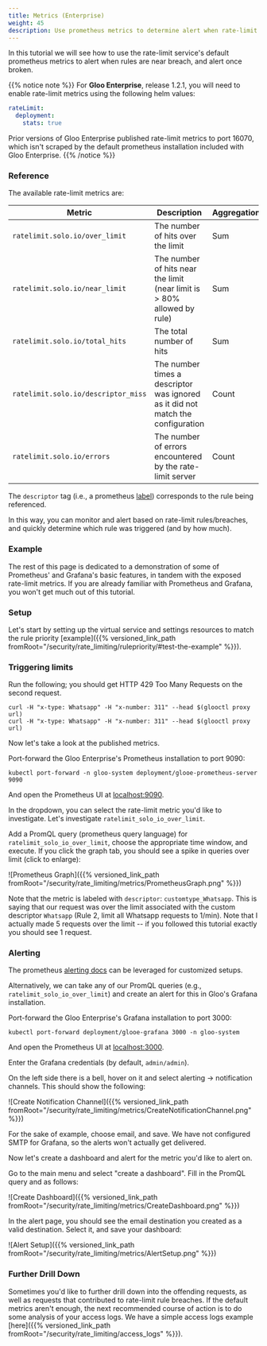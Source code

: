 ```yaml
---
title: Metrics (Enterprise)
weight: 45
description: Use prometheus metrics to determine alert when rate-limit rule breaches are close or occur.
---
```


In this tutorial we will see how to use the rate-limit service's default prometheus metrics to alert when rules are
near breach, and alert once broken.

{{% notice note %}}
For **Gloo Enterprise**, release 1.2.1, you will need to enable rate-limit metrics using the following helm values:
```yaml
rateLimit:
  deployment:
    stats: true
```
Prior versions of Gloo Enterprise published rate-limit metrics to port 16070, which isn't scraped by the default
prometheus installation included with Gloo Enterprise.
{{% /notice %}}

### Reference

The available rate-limit metrics are:

|Metric|Description|Aggregation|Tag|
|------|-----------|-----------|---|
|`ratelimit.solo.io/over_limit`|The number of hits over the limit|Sum|`descriptor`|
|`ratelimit.solo.io/near_limit`|The number of hits near the limit (near limit is > 80% allowed by rule)|Sum|`descriptor`|
|`ratelimit.solo.io/total_hits`|The total number of hits|Sum|`descriptor`|
|`ratelimit.solo.io/descriptor_miss`|The number times a descriptor was ignored as it did not match the configuration|Count|N/A|
|`ratelimit.solo.io/errors`|The number of errors encountered by the rate-limit server|Count|`type`|

The `descriptor` tag (i.e., a prometheus [label](https://prometheus.io/docs/practices/naming/#labels)) corresponds to
the rule being referenced.

In this way, you can monitor and alert based on rate-limit rules/breaches, and quickly determine which rule was
triggered (and by how much).

### Example

The rest of this page is dedicated to a demonstration of some of Prometheus' and Grafana's basic features, in tandem
with the exposed rate-limit metrics. If you are already familiar with Prometheus and Grafana, you won't get much out
of this tutorial.

### Setup
Let's start by setting up the virtual service and settings resources to match the rule priority
[example]({{% versioned_link_path fromRoot="/security/rate_limiting/rulepriority/#test-the-example" %}}).

### Triggering limits

Run the following; you should get HTTP 429 Too Many Requests on the second request.
```shell
curl -H "x-type: Whatsapp" -H "x-number: 311" --head $(glooctl proxy url)
curl -H "x-type: Whatsapp" -H "x-number: 311" --head $(glooctl proxy url)
```

Now let's take a look at the published metrics.

Port-forward the Gloo Enterprise's Prometheus installation to port 9090:

```shell
kubectl port-forward -n gloo-system deployment/glooe-prometheus-server 9090
```

And open the Prometheus UI at [localhost:9090](http://localhost:9090).

In the dropdown, you can select the rate-limit metric you'd like to investigate. Let's investigate
`ratelimit_solo_io_over_limit`.

Add a PromQL query (prometheus query language) for `ratelimit_solo_io_over_limit`, choose the appropriate time window,
and execute. If you click the graph tab, you should see a spike in queries over limit (click to enlarge):

![Prometheus Graph]({{% versioned_link_path fromRoot="/security/rate_limiting/metrics/PrometheusGraph.png" %}})

Note that the metric is labeled with `descriptor`: `customtype_Whatsapp`. This is saying that our request was over the
limit associated with the custom descriptor `Whatsapp` (Rule 2, limit all Whatsapp requests to 1/min). Note that I
actually made 5 requests over the limit -- if you followed this tutorial exactly you should see 1 request.

### Alerting

The prometheus [alerting docs](https://prometheus.io/docs/alerting/overview/) can be leveraged for customized setups.

Alternatively, we can take any of our PromQL queries (e.g., `ratelimit_solo_io_over_limit`) and create an alert for
this in Gloo's Grafana installation.

Port-forward the Gloo Enterprise's Grafana installation to port 3000:
```shell
kubectl port-forward deployment/glooe-grafana 3000 -n gloo-system
```
And open the Prometheus UI at [localhost:3000](http://localhost:3000).

Enter the Grafana credentials (by default, `admin/admin`).

On the left side there is a bell, hover on it and select alerting -> notification channels. This should show the
following:

![Create Notification Channel]({{% versioned_link_path fromRoot="/security/rate_limiting/metrics/CreateNotificationChannel.png" %}})

For the sake of example, choose email, and save. We have not configured SMTP for Grafana, so the alerts won't actually
get delivered.

Now let's create a dashboard and alert for the metric you'd like to alert on.

Go to the main menu and select "create a dashboard". Fill in the PromQL query and as follows:

![Create Dashboard]({{% versioned_link_path fromRoot="/security/rate_limiting/metrics/CreateDashboard.png" %}})

In the alert page, you should see the email destination you created as a valid destination. Select it, and save your
dashboard:

![Alert Setup]({{% versioned_link_path fromRoot="/security/rate_limiting/metrics/AlertSetup.png" %}})

### Further Drill Down

Sometimes you'd like to further drill down into the offending requests, as well as requests that contributed to
rate-limit rule breaches. If the default metrics aren't enough, the next recommended course of action is to do some
analysis of your access logs. We have a simple access logs example
[here]({{% versioned_link_path fromRoot="/security/rate_limiting/access_logs" %}}).